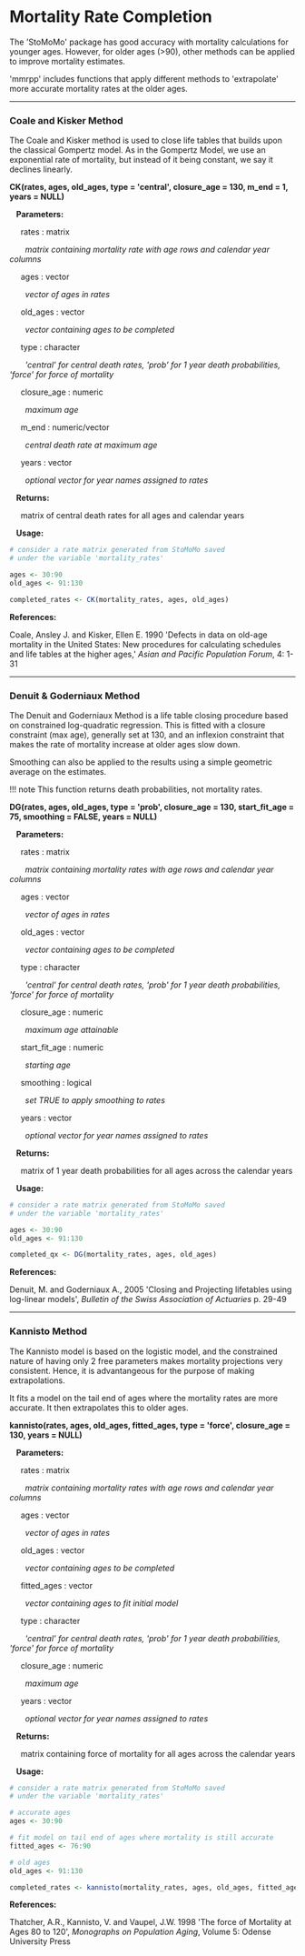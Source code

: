 # Mortality Rate Completion 

The 'StoMoMo' package has good accuracy with mortality calculations for younger ages. However, 
for older ages (>90), other methods can be applied to improve mortality estimates. 

'mmrpp' includes functions that apply different methods to 'extrapolate' more accurate 
mortality rates at the older ages. 

---

### Coale and Kisker Method

The Coale and Kisker method is used to close life tables that builds upon the 
classical Gompertz model. As in the Gompertz Model, we use an exponential rate of
mortality, but instead of it being constant, we say it declines linearly. 

**CK(rates, ages, old_ages, type = 'central', closure_age = 130, m_end = 1, years = NULL)**

&nbsp;&nbsp; **Parameters:**

&nbsp;&nbsp;&nbsp;&nbsp; rates : matrix

&nbsp;&nbsp;&nbsp;&nbsp;&nbsp;&nbsp; *matrix containing mortality rate with age rows and calendar year columns*

&nbsp;&nbsp;&nbsp;&nbsp; ages : vector

&nbsp;&nbsp;&nbsp;&nbsp;&nbsp;&nbsp; *vector of ages in rates* 

&nbsp;&nbsp;&nbsp;&nbsp; old_ages : vector

&nbsp;&nbsp;&nbsp;&nbsp;&nbsp;&nbsp; *vector containing ages to be completed* 

&nbsp;&nbsp;&nbsp;&nbsp; type : character

&nbsp;&nbsp;&nbsp;&nbsp;&nbsp;&nbsp; *'central' for central death rates, 'prob' for 1 year death probabilities, 
'force' for force of mortality*

&nbsp;&nbsp;&nbsp;&nbsp; closure_age : numeric 

&nbsp;&nbsp;&nbsp;&nbsp;&nbsp;&nbsp; *maximum age*

&nbsp;&nbsp;&nbsp;&nbsp; m_end : numeric/vector

&nbsp;&nbsp;&nbsp;&nbsp;&nbsp;&nbsp; *central death rate at maximum age*

&nbsp;&nbsp;&nbsp;&nbsp; years : vector

&nbsp;&nbsp;&nbsp;&nbsp;&nbsp;&nbsp; *optional vector for year names assigned to rates*

&nbsp;&nbsp; **Returns:**

&nbsp;&nbsp;&nbsp;&nbsp; matrix of central death rates for all ages and calendar years

&nbsp;&nbsp; **Usage:**

```r
# consider a rate matrix generated from StoMoMo saved
# under the variable 'mortality_rates'

ages <- 30:90
old_ages <- 91:130

completed_rates <- CK(mortality_rates, ages, old_ages)
```

**References:**

Coale, Ansley J. and Kisker, Ellen E. 1990 'Defects in data on old-age mortality in the United States: New
procedures for calculating schedules and life tables at the higher ages,' *Asian and 
Pacific Population Forum*, 4: 1-31


---

### Denuit & Goderniaux Method

The Denuit and Goderniaux Method is a life table closing procedure based on
constrained log-quadratic regression. This is fitted with a closure constraint (max age), 
generally set at 130, and an inflexion constraint that makes the rate of mortality increase 
at older ages slow down. 

Smoothing can also be applied to the results using a simple geometric average on the
estimates. 

!!! note
    This function returns death probabilities, not mortality rates. 

**DG(rates, ages, old_ages, type = 'prob', closure_age = 130, start_fit_age = 75, smoothing = FALSE, years = NULL)**

&nbsp;&nbsp; **Parameters:**

&nbsp;&nbsp;&nbsp;&nbsp; rates : matrix

&nbsp;&nbsp;&nbsp;&nbsp;&nbsp;&nbsp; *matrix containing mortality rates with age rows and calendar year columns*

&nbsp;&nbsp;&nbsp;&nbsp; ages : vector

&nbsp;&nbsp;&nbsp;&nbsp;&nbsp;&nbsp; *vector of ages in rates*

&nbsp;&nbsp;&nbsp;&nbsp; old_ages : vector

&nbsp;&nbsp;&nbsp;&nbsp;&nbsp;&nbsp; *vector containing ages to be completed*

&nbsp;&nbsp;&nbsp;&nbsp; type : character

&nbsp;&nbsp;&nbsp;&nbsp;&nbsp;&nbsp; *'central' for central death rates, 'prob' for 1 year death probabilities, 
'force' for force of mortality*

&nbsp;&nbsp;&nbsp;&nbsp; closure_age : numeric

&nbsp;&nbsp;&nbsp;&nbsp;&nbsp;&nbsp; *maximum age attainable*

&nbsp;&nbsp;&nbsp;&nbsp; start_fit_age : numeric

&nbsp;&nbsp;&nbsp;&nbsp;&nbsp;&nbsp; *starting age*

&nbsp;&nbsp;&nbsp;&nbsp; smoothing : logical

&nbsp;&nbsp;&nbsp;&nbsp;&nbsp;&nbsp; *set TRUE to apply smoothing to rates*

&nbsp;&nbsp;&nbsp;&nbsp; years : vector

&nbsp;&nbsp;&nbsp;&nbsp;&nbsp;&nbsp; *optional vector for year names assigned to rates*

&nbsp;&nbsp; **Returns:**

&nbsp;&nbsp;&nbsp;&nbsp; matrix of 1 year death probabilities for all ages across the calendar years

&nbsp;&nbsp; **Usage:**

```r
# consider a rate matrix generated from StoMoMo saved
# under the variable 'mortality_rates'

ages <- 30:90
old_ages <- 91:130

completed_qx <- DG(mortality_rates, ages, old_ages)
```

**References:**

Denuit, M. and Goderniaux A., 2005 'Closing and Projecting lifetables using log-linear models', 
*Bulletin of the Swiss Association of Actuaries* p. 29-49

--- 

### Kannisto Method

The Kannisto model is based on the logistic model, and the constrained nature of having only 
2 free parameters makes mortality projections very consistent. Hence, it is advantangeous 
for the purpose of making extrapolations. 

It fits a model on the tail end of ages where the mortality rates are more accurate. It then 
extrapolates this to older ages. 

**kannisto(rates, ages, old_ages, fitted_ages, type = 'force', closure_age = 130, years = NULL)**

&nbsp;&nbsp; **Parameters:**

&nbsp;&nbsp;&nbsp;&nbsp; rates : matrix

&nbsp;&nbsp;&nbsp;&nbsp;&nbsp;&nbsp; *matrix containing mortality rates with age rows and calendar year columns*

&nbsp;&nbsp;&nbsp;&nbsp; ages : vector

&nbsp;&nbsp;&nbsp;&nbsp;&nbsp;&nbsp; *vector of ages in rates*

&nbsp;&nbsp;&nbsp;&nbsp; old_ages : vector

&nbsp;&nbsp;&nbsp;&nbsp;&nbsp;&nbsp; *vector containing ages to be completed*

&nbsp;&nbsp;&nbsp;&nbsp; fitted_ages : vector

&nbsp;&nbsp;&nbsp;&nbsp;&nbsp;&nbsp; *vector containing ages to fit initial model* 

&nbsp;&nbsp;&nbsp;&nbsp; type : character

&nbsp;&nbsp;&nbsp;&nbsp;&nbsp;&nbsp; *'central' for central death rates, 'prob' for 1 year death probabilities, 
'force' for force of mortality*

&nbsp;&nbsp;&nbsp;&nbsp; closure_age : numeric

&nbsp;&nbsp;&nbsp;&nbsp;&nbsp;&nbsp; *maximum age*

&nbsp;&nbsp;&nbsp;&nbsp; years : vector

&nbsp;&nbsp;&nbsp;&nbsp;&nbsp;&nbsp; *optional vector for year names assigned to rates*

&nbsp;&nbsp; **Returns:**

&nbsp;&nbsp;&nbsp;&nbsp; matrix containing force of mortality for all ages across the calendar years

&nbsp;&nbsp; **Usage:**

```r
# consider a rate matrix generated from StoMoMo saved
# under the variable 'mortality_rates'

# accurate ages
ages <- 30:90

# fit model on tail end of ages where mortality is still accurate 
fitted_ages <- 76:90

# old ages
old_ages <- 91:130

completed_rates <- kannisto(mortality_rates, ages, old_ages, fitted_ages)
```

**References:**

Thatcher, A.R., Kannisto, V. and Vaupel, J.W. 1998 'The force of Mortality at Ages 80 to 120', 
*Monographs on Population Aging*, Volume 5: Odense University Press





















